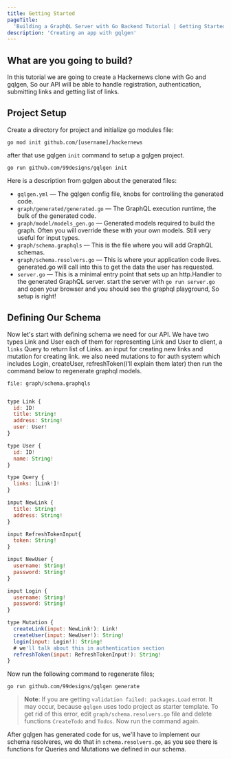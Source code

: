 ```yaml
---
title: Getting Started
pageTitle:
  'Building a GraphQL Server with Go Backend Tutorial | Getting Started'
description: 'Creating an app with gqlgen'
---
```


## What are you going to build?


In this tutorial we are going to create a Hackernews clone with Go and gqlgen,
So our API will be able to handle registration, authentication, submitting links
and getting list of links.

## Project Setup <a name="project-setup"></a>

<Instruction>

Create a directory for project and initialize go modules file:

```
go mod init github.com/[username]/hackernews
```

after that use ‍‍gqlgen `init` command to setup a gqlgen project.

```
go run github.com/99designs/gqlgen init
```

</Instruction>

Here is a description from gqlgen about the generated files:


- `gqlgen.yml` — The gqlgen config file, knobs for controlling the generated
  code.
- `graph/generated/generated.go` — The GraphQL execution runtime, the bulk of
  the generated code.
- `graph/model/models_gen.go` — Generated models required to build the graph.
  Often you will override these with your own models. Still very useful for
  input types.
- `graph/schema.graphqls` — This is the file where you will add GraphQL schemas.
- `graph/schema.resolvers.go` — This is where your application code lives.
  generated.go will call into this to get the data the user has requested.
- `server.go` — This is a minimal entry point that sets up an http.Handler to
  the generated GraphQL server. start the server with `go run server.go` and
  open your browser and you should see the graphql playground, So setup is
  right!

## Defining Our Schema <a name="defining-out-schema"></a>


Now let's start with defining schema we need for our API. We have two types Link
and User each of them for representing Link and User to client, a `links` Query
to return list of Links. an input for creating new links and mutation for
creating link. we also need mutations to for auth system which includes Login,
createUser, refreshToken(I'll explain them later) then run the command below to
regenerate graphql models.

`file: graph/schema.graphqls`

```js

type Link {
  id: ID!
  title: String!
  address: String!
  user: User!
}

type User {
  id: ID!
  name: String!
}

type Query {
  links: [Link!]!
}

input NewLink {
  title: String!
  address: String!
}

input RefreshTokenInput{
  token: String!
}

input NewUser {
  username: String!
  password: String!
}

input Login {
  username: String!
  password: String!
}

type Mutation {
  createLink(input: NewLink!): Link!
  createUser(input: NewUser!): String!
  login(input: Login!): String!
  # we'll talk about this in authentication section
  refreshToken(input: RefreshTokenInput!): String!
}
```

<Instruction>

Now run the following command to regenerate files;

```
go run github.com/99designs/gqlgen generate
```

</Instruction>

> **Note**: If you are getting `validation failed: packages.Load` error. It may
> occur, because `gqlgen` uses todo project as starter template. To get rid of
> this error, edit `graph/schema.resolvers.go` file and delete functions
> `CreateTodo` and `Todos`. Now run the command again.

After gqlgen has generated code for us, we'll have to implement our schema resolveres, we do
that in ‍‍‍‍`schema.resolvers.go`, as you see there is functions for Queries and
Mutations we defined in our schema.
